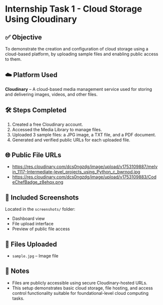 # Internship Task 1 - Cloud Storage Using Cloudinary

## ✅ Objective
To demonstrate the creation and configuration of cloud storage using a cloud-based platform, by uploading sample files and enabling public access to them.

## ☁️ Platform Used
**Cloudinary** – A cloud-based media management service used for storing and delivering images, videos, and other files.

## 🛠️ Steps Completed
1. Created a free Cloudinary account.
2. Accessed the Media Library to manage files.
3. Uploaded 3 sample files: a JPG image, a TXT file, and a PDF document.
4. Generated and verified public URLs for each uploaded file.

## 🌐 Public File URLs
- https://res.cloudinary.com/dcs0ngzdg/image/upload/v1753109887/melvin_1117-Intermediate-level_projects_using_Python_c_bwrnod.jpg
- https://res.cloudinary.com/dcs0ngzdg/image/upload/v1753109883/CodeChefBadge_z8ehqx.png

## 📸 Included Screenshots
Located in the `screenshots/` folder:
- Dashboard view
- File upload interface
- Preview of public file access

## 📂 Files Uploaded
- `sample.jpg` – Image file

## 📝 Notes
- Files are publicly accessible using secure Cloudinary-hosted URLs.
- This setup demonstrates basic cloud storage, file hosting, and access control functionality suitable for foundational-level cloud computing tasks.
